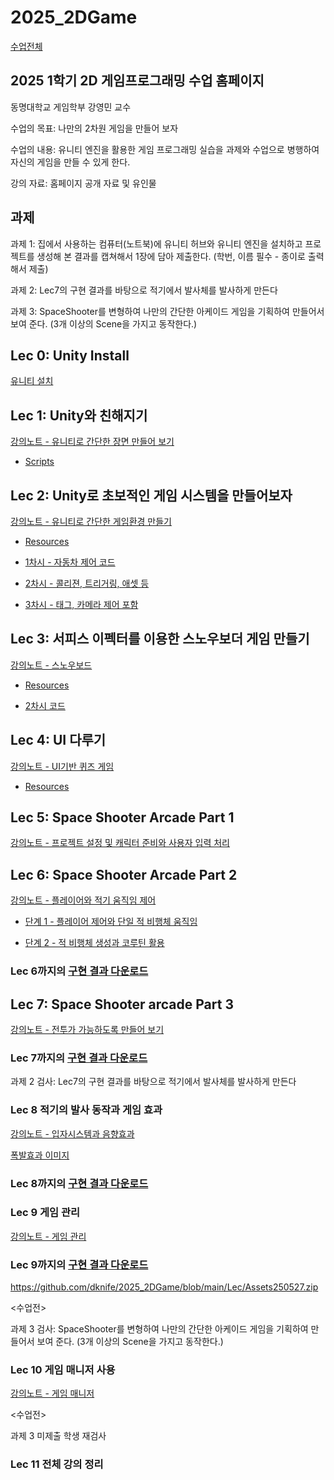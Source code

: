 # 2025_2DGame

[수업전체](https://github.com/dknife/dknife.github.io/wiki/Lecture_Homepage)

## 2025 1학기 2D 게임프로그래밍 수업 홈페이지

동명대학교 게임학부 강영민 교수

수업의 목표: 나만의 2차원 게임을 만들어 보자

수업의 내용: 유니티 엔진을 활용한 게임 프로그래밍 실습을 과제와 수업으로 병행하여 자신의 게임을 만들 수 있게 한다.

강의 자료: 홈페이지 공개 자료 및 유인물

## 과제

과제 1: 집에서 사용하는 컴퓨터(노트북)에 유니티 허브와 유니티 엔진을 설치하고 프로젝트를 생성해 본 결과를 캡쳐해서 1장에 담아 제출한다. (학번, 이름 필수 - 종이로 출력해서 제출)

과제 2: Lec7의 구현 결과를 바탕으로 적기에서 발사체를 발사하게 만든다

과제 3: SpaceShooter를 변형하여 나만의 간단한 아케이드 게임을 기획하여 만들어서 보여 준다. (3개 이상의 Scene을 가지고 동작한다.)

## Lec 0: Unity Install

[유니티 설치](https://docs.google.com/document/d/11lGYNSMMBUv9zLsNMtGI-5LsbQDCA31nTTeXYlEaYwc/edit?usp=sharing)

## Lec 1: Unity와 친해지기

[강의노트 - 유니티로 간단한 장면 만들어 보기](https://github.com/dknife/2025_2DGame/raw/main/Lec/Lec1_Unity_%EC%9D%B5%EC%88%99%ED%95%B4%EC%A7%80%EA%B8%B0.pdf)

* [Scripts](https://github.com/dknife/2025_2DGame/tree/main/Lec/Lec1_Code)

## Lec 2: Unity로 초보적인 게임 시스템을 만들어보자

[강의노트 - 유니티로 간단한 게임환경 만들기](https://github.com/dknife/2025_2DGame/raw/main/Lec/Lec2_Unity_Game%EB%A7%8C%EB%93%A4%EA%B8%B0_.pdf)

* [Resources](https://github.com/dknife/2025_2DGame/raw/main/Lec/Lec2_Resources.zip)

* [1차시 - 자동차 제어 코드](https://github.com/dknife/2025_2DGame/blob/main/Lec/Lec2_Code/Character_Move_01.cs)

* [2차시 - 콜리젼, 트리거링, 애셋 등](https://github.com/dknife/2025_2DGame/tree/main/Lec/Lec2_Code/2nd)

* [3차시 - 태그, 카메라 제어 포함](https://github.com/dknife/2025_2DGame/tree/main/Lec/Lec2_Code/3rd)

## Lec 3: 서피스 이펙터를 이용한 스노우보더 게임 만들기

[강의노트 - 스노우보드](https://github.com/dknife/2025_2DGame/raw/main/Lec/Lec3_Snowboard.pdf)

* [Resources](https://github.com/dknife/2025_2DGame/raw/main/Lec/Lec3Code/snowboard.zip)

* [2차시 코드](https://github.com/dknife/2025_2DGame/tree/main/Lec/Lec3Code/Sub02)

  
## Lec 4: UI 다루기

[강의노트 - UI기반 퀴즈 게임](https://github.com/dknife/2025_2DGame/raw/main/Lec/Lec4_UserInterface.pdf)

* [Resources](https://github.com/dknife/2025_2DGame/blob/main/Lec/Lec4_QuizGame/QuizGameResources.zip)

## Lec 5: Space Shooter Arcade Part 1

[강의노트 - 프로젝트 설정 및 캐릭터 준비와 사용자 입력 처리](https://github.com/dknife/2025_2DGame/raw/main/Lec/Lec5_ArcadeGameInputSystem.pdf)

## Lec 6: Space Shooter Arcade Part 2

[강의노트 - 플레이어와 적기 움직임 제어](https://github.com/dknife/2025_2DGame/raw/main/Lec/Lec6_ArcadeGame_Player_Enemy.pdf)

* [단계 1 - 플레이어 제어와 단일 적 비행체 움직임](https://github.com/dknife/2025_2DGame/tree/main/Lec/Lec06)

* [단계 2 - 적 비행체 생성과 코루틴 활용](https://github.com/dknife/2025_2DGame/tree/main/Lec/Lec06/level2)

### Lec 6까지의 [구현 결과 다운로드](https://github.com/dknife/2025_2DGame/raw/main/Lec/Lec06_ImplementedAsset/Assets.zip)

## Lec 7: Space Shooter arcade Part 3

[강의노트 - 전투가 가능하도록 만들어 보기](https://github.com/dknife/2025_2DGame/raw/main/Lec/Lec7_ArcadeGame_Battle.pdf)

### Lec 7까지의 [구현 결과 다운로드](https://github.com/dknife/2025_2DGame/blob/main/Lec/Assets20250513.zip)

과제 2 검사: Lec7의 구현 결과를 바탕으로 적기에서 발사체를 발사하게 만든다

### Lec 8 적기의 발사 동작과 게임 효과

[강의노트 - 입자시스템과 음향효과](https://github.com/dknife/2025_2DGame/raw/main/Lec/Lec7_ArcadeGame_Enemy_And_Effects.pdf)

[폭발효과 이미지](https://github.com/dknife/2025_2DGame/raw/main/Lec/explotion.png)

### Lec 8까지의 [구현 결과 다운로드](https://github.com/dknife/2025_2DGame/blob/main/Lec/Assets20250525.zip)


### Lec 9 게임 관리

[강의노트 - 게임 관리](https://github.com/dknife/2025_2DGame/raw/main/Lec/Lec9_ArcadeGame_Management.pdf)

### Lec 9까지의 [구현 결과 다운로드](https://github.com/dknife/2025_2DGame/blob/main/Lec/Assets250527.zip)

https://github.com/dknife/2025_2DGame/blob/main/Lec/Assets250527.zip

<수업전>

과제 3 검사: SpaceShooter를 변형하여 나만의 간단한 아케이드 게임을 기획하여 만들어서 보여 준다. (3개 이상의 Scene을 가지고 동작한다.)


### Lec 10 게임 매니저 사용

[강의노트 - 게임 매니저](https://github.com/dknife/2025_2DGame/raw/main/Lec/Lec10_GameManager.pdf)

<수업전>

과제 3 미제출 학생 재검사

### Lec 11 전체 강의 정리

